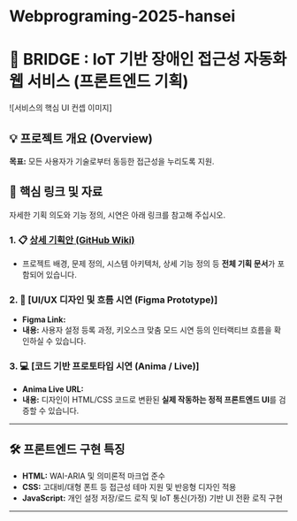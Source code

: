 ﻿# Webprograming-2025-hansei
# 🌉 BRIDGE : IoT 기반 장애인 접근성 자동화 웹 서비스 (프론트엔드 기획)

![서비스의 핵심 UI 컨셉 이미지] 

## 💡 프로젝트 개요 (Overview)

**목표:** 모든 사용자가 기술로부터 동등한 접근성을 누리도록 지원.

## 🔗 핵심 링크 및 자료

자세한 기획 의도와 기능 정의, 시연은 아래 링크를 참고해 주십시오.

### 1. 📋 [상세 기획안 (GitHub Wiki)](https://github.com/stud-Limjiwon/Webprograming-2025-hansei.wiki.git)
* 프로젝트 배경, 문제 정의, 시스템 아키텍처, 상세 기능 정의 등 **전체 기획 문서**가 포함되어 있습니다.


### 2. 🎨 [UI/UX 디자인 및 흐름 시연 (Figma Prototype)]

* **Figma Link:** 
* **내용:** 사용자 설정 등록 과정, 키오스크 맞춤 모드 시연 등의 인터랙티브 흐름을 확인하실 수 있습니다.

### 3. 💻 [코드 기반 프로토타입 시연 (Anima / Live)]

* **Anima Live URL:** 
* **내용:** 디자인이 HTML/CSS 코드로 변환된 **실제 작동하는 정적 프론트엔드 UI**를 검증할 수 있습니다.

---

## 🛠️ 프론트엔드 구현 특징

* **HTML:** WAI-ARIA 및 의미론적 마크업 준수
* **CSS:** 고대비/대형 폰트 등 접근성 테마 지원 및 반응형 디자인 적용
* **JavaScript:** 개인 설정 저장/로드 로직 및 IoT 통신(가정) 기반 UI 전환 로직 구현

---






